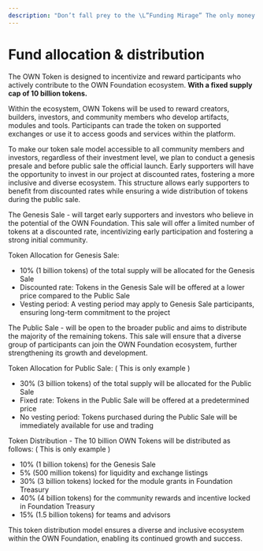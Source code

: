 ```yaml
---
description: "Don’t fall prey to the \L”Funding Mirage” The only money that really matters is from your customers, not your investors"
---
```


# Fund allocation & distribution

The OWN Token is designed to incentivize and reward participants who actively contribute to the OWN Foundation ecosystem. **With a fixed supply cap of 10 billion tokens.**&#x20;

Within the ecosystem, OWN Tokens will be used to reward creators, builders, investors, and community members who develop artifacts, modules and tools. Participants can trade the token on supported exchanges or use it to access goods and services within the platform.&#x20;

To make our token sale model accessible to all community members and investors, regardless of their investment level, we plan to conduct a genesis presale and before public sale the official launch. Early supporters will have the opportunity to invest in our project at discounted rates, fostering a more inclusive and diverse ecosystem. This structure allows early supporters to benefit from discounted rates while ensuring a wide distribution of tokens during the public sale.

The Genesis Sale - will target early supporters and investors who believe in the potential of the OWN Foundation. This sale will offer a limited number of tokens at a discounted rate, incentivizing early participation and fostering a strong initial community.

Token Allocation for Genesis Sale:

* 10% (1 billion tokens) of the total supply will be allocated for the Genesis Sale
* Discounted rate: Tokens in the Genesis Sale will be offered at a lower price compared to the Public Sale
* Vesting period: A vesting period may apply to Genesis Sale participants, ensuring long-term commitment to the project

The Public Sale - will be open to the broader public and aims to distribute the majority of the remaining tokens. This sale will ensure that a diverse group of participants can join the OWN Foundation ecosystem, further strengthening its growth and development.

Token Allocation for Public Sale: ( This is only example )

* 30% (3 billion tokens) of the total supply will be allocated for the Public Sale
* Fixed rate: Tokens in the Public Sale will be offered at a predetermined price
* No vesting period: Tokens purchased during the Public Sale will be immediately available for use and trading

Token Distribution - The 10 billion OWN Tokens will be distributed as follows: ( This is only example )

* 10% (1 billion tokens) for the Genesis Sale
* 5% (500 million tokens) for liquidity and exchange listings
* 30% (3 billion tokens) locked for the module grants in Foundation Treasury
* 40% (4 billion tokens) for the community rewards and incentive locked in Foundation Treasury
* 15% (1.5 billion tokens) for teams and advisors

This token distribution model ensures a diverse and inclusive ecosystem within the OWN Foundation, enabling its continued growth and success.
